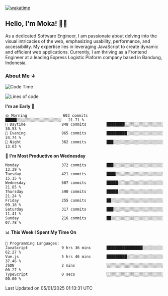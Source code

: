 [![wakatime](https://wakatime.com/badge/user/af9abd23-dba3-4dbe-973c-b045a9417a55.svg?style=social)](https://wakatime.com/@af9abd23-dba3-4dbe-973c-b045a9417a55)
## Hello, I'm Moka! 👋🏼


As a dedicated Software Engineer, I am passionate about delving into the visual intricacies of the web, emphasizing usability, performance, and accessibility. My expertise lies in leveraging JavaScript to create dynamic and efficient web applications. Currently, I am thriving as a Frontend Engineer at a leading Express Logistic Plaform company based in Bandung, Indonesia.

### About Me ↓

<!--START_SECTION:waka-->
![Code Time](http://img.shields.io/badge/Code%20Time-11%2C487%20hrs%2057%20mins-blue)

![Lines of code](https://img.shields.io/badge/From%20Hello%20World%20I%27ve%20Written-4.2%20million%20lines%20of%20code-blue)

**I'm an Early 🐤** 

```text
🌞 Morning                603 commits         █████░░░░░░░░░░░░░░░░░░░░   21.71 % 
🌆 Daytime                848 commits         ████████░░░░░░░░░░░░░░░░░   30.53 % 
🌃 Evening                965 commits         █████████░░░░░░░░░░░░░░░░   34.74 % 
🌙 Night                  362 commits         ███░░░░░░░░░░░░░░░░░░░░░░   13.03 % 
```
📅 **I'm Most Productive on Wednesday** 

```text
Monday                   372 commits         ███░░░░░░░░░░░░░░░░░░░░░░   13.39 % 
Tuesday                  421 commits         ████░░░░░░░░░░░░░░░░░░░░░   15.15 % 
Wednesday                607 commits         █████░░░░░░░░░░░░░░░░░░░░   21.85 % 
Thursday                 590 commits         █████░░░░░░░░░░░░░░░░░░░░   21.24 % 
Friday                   255 commits         ██░░░░░░░░░░░░░░░░░░░░░░░   09.18 % 
Saturday                 317 commits         ███░░░░░░░░░░░░░░░░░░░░░░   11.41 % 
Sunday                   216 commits         ██░░░░░░░░░░░░░░░░░░░░░░░   07.78 % 
```


📊 **This Week I Spent My Time On** 

```text
💬 Programming Languages: 
JavaScript               9 hrs 36 mins       ████████████████░░░░░░░░░   62.27 % 
Vue.js                   5 hrs 46 mins       █████████░░░░░░░░░░░░░░░░   37.46 % 
JSON                     2 mins              ░░░░░░░░░░░░░░░░░░░░░░░░░   00.27 % 
TypeScript               0 secs              ░░░░░░░░░░░░░░░░░░░░░░░░░   00.00 % 
```


 Last Updated on 05/01/2025 01:13:31 UTC
<!--END_SECTION:waka-->
